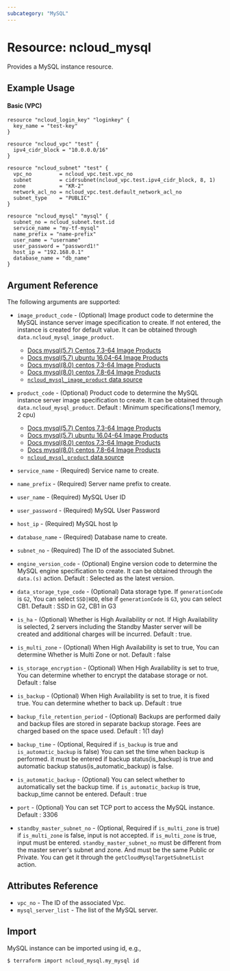 ```yaml
---
subcategory: "MySQL"
---
```



# Resource: ncloud_mysql

Provides a MySQL instance resource.

## Example Usage

#### Basic (VPC)

```hcl
resource "ncloud_login_key" "loginkey" {
  key_name = "test-key"
}

resource "ncloud_vpc" "test" {
  ipv4_cidr_block = "10.0.0.0/16"
}

resource "ncloud_subnet" "test" {
  vpc_no         = ncloud_vpc.test.vpc_no
  subnet         = cidrsubnet(ncloud_vpc.test.ipv4_cidr_block, 8, 1)
  zone           = "KR-2"
  network_acl_no = ncloud_vpc.test.default_network_acl_no
  subnet_type    = "PUBLIC"
}

resource "ncloud_mysql" "mysql" {
  subnet_no = ncloud_subnet.test.id
  service_name = "my-tf-mysql"
  name_prefix = "name-prefix"
  user_name = "username"
  user_password = "password1!"
  host_ip = "192.168.0.1"
  database_name = "db_name"
}
```

## Argument Reference

The following arguments are supported:

* `image_product_code` - (Optional) Image product code to determine the MySQL instance server image specification to create. If not entered, the instance is created for default value. It can be obtained through `data.ncloud_mysql_image_product`.
    - [Docs mysql(5.7) Centos 7.3-64 Image Products](https://github.com/NaverCloudPlatform/terraform-ncloud-docs/blob/main/docs/vpc_products/mysql(5.7)-centos-7.3-64.md)
    - [Docs mysql(5.7) ubuntu 16.04-64 Image Products](https://github.com/NaverCloudPlatform/terraform-ncloud-docs/blob/main/docs/vpc_products/mysql(5.7)-ubuntu-16.04-64-server.md)
    - [Docs mysql(8.0) centos 7.3-64 Image Products](https://github.com/NaverCloudPlatform/terraform-ncloud-docs/blob/main/docs/vpc_products/mysql(5.7)-centos-7.3-64.md)
    - [Docs mysql(8.0) centos 7.8-64 Image Products](https://github.com/NaverCloudPlatform/terraform-ncloud-docs/blob/main/docs/vpc_products/mysql(8.0)-centos-7.8-64.md)
    - [`ncloud_mysql_image_product` data source](../data-sources/mysql_image_product.md)


* `product_code` - (Optional) Product code to determine the MySQL instance server image specification to create. It can be obtained through `data.ncloud_mysql_product`. Default : Minimum specifications(1 memory, 2 cpu)
    - [Docs mysql(5.7) Centos 7.3-64 Image Products](https://github.com/NaverCloudPlatform/terraform-ncloud-docs/blob/main/docs/vpc_products/mysql(5.7)-centos-7.3-64.md)
    - [Docs mysql(5.7) ubuntu 16.04-64 Image Products](https://github.com/NaverCloudPlatform/terraform-ncloud-docs/blob/main/docs/vpc_products/mysql(5.7)-ubuntu-16.04-64-server.md)
    - [Docs mysql(8.0) centos 7.3-64 Image Products](https://github.com/NaverCloudPlatform/terraform-ncloud-docs/blob/main/docs/vpc_products/mysql(5.7)-centos-7.3-64.md)
    - [Docs mysql(8.0) centos 7.8-64 Image Products](https://github.com/NaverCloudPlatform/terraform-ncloud-docs/blob/main/docs/vpc_products/mysql(8.0)-centos-7.8-64.md)
    - [`ncloud_mysql_product` data source](../data-sources/mysql_product.md)

* `service_name` - (Required) Service name to create.
* `name_prefix` - (Required) Server name prefix to create.
* `user_name` - (Required) MySQL User ID
* `user_password` - (Required) MySQL User Password
* `host_ip` - (Required) MySQL host Ip
* `database_name` - (Required) Database name to create. 
* `subnet_no` - (Required) The ID of the associated Subnet.
* `engine_version_code` - (Optional) Engine version code to determine the MySQL engine specification to create. It can be obtained through the `data.(s)` action. Default : Selected as the latest version.
* `data_storage_type_code` - (Optional) Data storage type. If `generationCode` is `G2`, You can select `SSD|HDD`, else if `generationCode` is `G3`, you can select CB1. Default : SSD in G2, CB1 in G3
* `is_ha` - (Optional) Whether is High Availability or not. If High Availability is selected, 2 servers including the Standby Master server will be created and additional charges will be incurred. Default : true.
* `is_multi_zone` - (Optional) When High Availability is set to true, You can determine Whether is Multi Zone or not. Default : false
* `is_storage_encryption` - (Optional) When High Availability is set to true, You can determine whether to encrypt the database storage or not. Default : false
* `is_backup` - (Optional) When High Availability is set to true, it is fixed true. You can determine whether to back up. Default : true
* `backup_file_retention_period` - (Optional) Backups are performed daily and backup files are stored in separate backup storage. Fees are charged based on the space used. Default : 1(1 day)
* `backup_time` - (Optional, Required if `is_backup` is true and `is_automatic_backup` is false) You can set the time when backup is performed. it must be entered if backup status(is_backup) is true and automatic backup status(is_automatic_backup) is false.
* `is_automatic_backup` - (Optional) You can select whether to automatically set the backup time. if `is_automatic_backup` is true, backup_time cannot be entered. Default : true 
* `port` - (Optional) You can set TCP port to access the MySQL instance. Default : 3306
* `standby_master_subnet_no` - (Optional, Required if `is_multi_zone` is true) if `is_multi_zone` is false, input is not accepted. if `is_multi_zone` is true, input must be entered. `standby_master_subnet_no` must be different from the master server's subnet and zone. And must be the same Public or Private. You can get it through the `getCloudMysqlTargetSubnetList` action.

## Attributes Reference

* `vpc_no` - The ID of the associated Vpc.
* `mysql_server_list` - The list of the MySQL server.

## Import

MySQL instance can be imported using id, e.g.,

``` 
$ terraform import ncloud_mysql.my_mysql id
```
